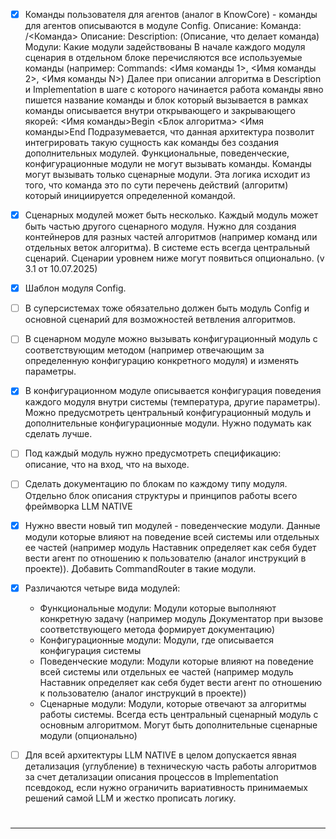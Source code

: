 
- [x] Команды пользователя для агентов (аналог в KnowCore) - команды для агентов описываются в модуле Config. 
   Описание: 
   Команда: /<Команда>
   Описание: Description: (Описание, что делает команда)
   Модули: Какие модули задействованы
   В начале каждого модуля сценария в отдельном блоке перечисляются все используемые команды (например: Commands: <Имя команды 1>, <Имя команды 2>, <Имя команды N>)
   Далее при описании алгоритма в Description и Implementation в шаге с которого начинается работа команды явно пишется название команды и блок который вызывается в рамках команды описывается внутри открывающего и закрывающего якорей:
   <Имя команды>Begin <Блок алгоритма> <Имя команды>End
   Подразумевается, что данная архитектура позволит интегрировать такую сущность как команды без создания дополнительных модулей. 
   Функциональные, поведенческие, конфигурационные модули не могут вызывать команды. Команды могут вызывать только сценарные модули. 
   Эта логика исходит из того, что команда это по сути перечень действий (алгоритм) который инициируется определенной командой.
- [x]  Сценарных модулей может быть несколько. Каждый модуль может быть частью другого сценарного модуля. Нужно для создания контейнеров для разных частей алгоритмов (например команд или отдельных веток алгоритма). В системе есть всегда центральный сценарий. Сценарии уровнем ниже могут появиться опционально.  (v 3.1 от 10.07.2025)
- [x] Шаблон модуля Config.
- [ ] В суперсистемах тоже обязательно должен быть модуль Config и основной сценарий для возможностей ветвления алгоритмов.
- [ ] В сценарном модуле можно вызывать конфигурационный модуль с соответствующим методом (например отвечающим за определенную конфигурацию конкретного модуля) и изменять параметры.
- [x]  В конфигурационном модуле описывается конфигурация поведения каждого модуля внутри системы (температура, другие параметры). Можно предусмотреть центральный конфигурационный модуль и дополнительные конфигурационные модули. Нужно подумать как сделать лучше.
- [ ] Под каждый модуль нужно предусмотреть спецификацию: описание, что на вход, что на выходе.
- [ ] Сделать документацию по блокам по каждому типу модуля. Отдельно блок описания структуры и принципов работы всего фреймворка LLM NATIVE
- [x]  Нужно ввести новый тип модулей - поведенческие модули. Данные модули которые влияют на поведение всей системы или отдельных ее частей (например модуль Наставник определяет как себя будет вести агент по отношению к пользователю (аналог инструкций в проекте)). Добавить CommandRouter в такие модули.
- [x]  Различаются четыре вида модулей: 
    - Функциональные модули: Модули которые выполняют конкретную задачу (например модуль Документатор при вызове соответствующего метода формирует документацию)
    - Конфигурационные модули: Модули, где описывается конфигурация системы
    - Поведенческие модули: Модули которые влияют на поведение всей системы или отдельных ее частей (например модуль Наставник определяет как себя будет вести агент по отношению к пользователю (аналог инструкций в проекте))
    - Сценарные модули: Модули, которые отвечают за алгоритмы работы системы. Всегда есть центральный сценарный модуль с основным алгоритмом. Могут быть дополнительные сценарные модули (опционально)
- [ ]  Для всей архитектуры LLM NATIVE в целом допускается явная детализация (углубление) в техническую часть работы алгоритмов за счет детализации описания процессов в Implementation псевдокод, если нужно ограничить вариативность принимаемых решений самой LLM и жестко прописать логику.


#
---
#